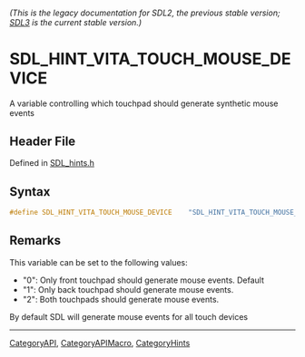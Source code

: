 ###### (This is the legacy documentation for SDL2, the previous stable version; [SDL3](https://wiki.libsdl.org/SDL3/) is the current stable version.)
# SDL_HINT_VITA_TOUCH_MOUSE_DEVICE

A variable controlling which touchpad should generate synthetic mouse events

## Header File

Defined in [SDL_hints.h](https://github.com/libsdl-org/SDL/blob/SDL2/include/SDL_hints.h)

## Syntax

```c
#define SDL_HINT_VITA_TOUCH_MOUSE_DEVICE    "SDL_HINT_VITA_TOUCH_MOUSE_DEVICE"
```

## Remarks

This variable can be set to the following values:

- "0": Only front touchpad should generate mouse events. Default
- "1": Only back touchpad should generate mouse events.
- "2": Both touchpads should generate mouse events.

By default SDL will generate mouse events for all touch devices

----
[CategoryAPI](CategoryAPI), [CategoryAPIMacro](CategoryAPIMacro), [CategoryHints](CategoryHints)

